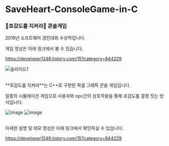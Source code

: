 # SaveHeart-ConsoleGame-in-C

### 🖤호감도를 지켜라🖤 콘솔게임

2019년 소프트웨어 경진대회 수상작입니다.


게임 영상은 아래 링크에서 볼 수 있습니다.

https://developer1248.tistory.com/15?category=844229

![슬라이드1](https://user-images.githubusercontent.com/55081331/201036020-c2c6833d-d295-4a93-b888-967a503f4cc2.PNG)

<br>
**호감도를 지켜라**는 C++로 구현한 픽셀 그래픽 콘솔 게임입니다.

일종의 시뮬레이션 게임으로 사용자와 npc간의 상호작용을 통해 호감도를 결정 짓는 방식입니다.
<br>

![image](https://user-images.githubusercontent.com/55081331/201038044-fb1c515e-4dde-4664-a23d-000a528b6358.png)
![image](https://user-images.githubusercontent.com/55081331/201038454-9367cfaa-9622-4531-894d-32be7b9b1394.png)

<br>
자세한 설명 및 데모 영상은 아래 링크에서 확인하실 수 있습니다.

https://developer1248.tistory.com/15?category=844229
